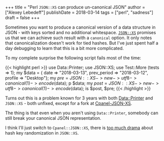 +++
title = "Perl `JSON::XS` can produce un-canonical JSON"
author = ["Alexey Lebedeff"]
publishDate = 2018-03-14
tags = ["perl", "sadness"]
draft = false
+++

Sometimes you want to produce a canonical version of a data
structure in JSON - with keys sorted and no additional
whitespace. [`JSON::XS`](https://metacpan.org/pod/JSON::XS) promises us that we can achieve such result
with a `canonical` option. It only notes that canonicalization
doesn't work for tied hashes. But I've just spent half a day
debugging to learn that this is a bit more complicated.

<!--more-->

To my complete surprise the following script fails most of the
time:

{{< highlight perl >}}
use Data::Printer;
use JSON::XS;
use Test::More (tests => 1);
my $data = { date => "2018-03-13", prev_period  => "2018-03-12", profile => "Desktop"};
my $pre = JSON::XS->new->utf8->canonical(1)->encode($data);
p $data;
my $post = JSON::XS->new->utf8->canonical(1)->encode($data);
is $post, $pre;
{{< /highlight >}}

Turns out this is a problem known for 3 years with both
[Data::Printer](https://github.com/garu/Data-Printer/issues/75) and `JSON::XS` - both unfixed, except for a fork at
[Cpanel-JSON-XS](https://github.com/rurban/Cpanel-JSON-XS/pull/42).

The thing is that even when you aren't using `Data::Printer`,
somebody can still break your canonical JSON representation.

I think I'll just switch to `Cpanel::JSON::XS`, there is [too much
drama](https://metacpan.org/source/MLEHMANN/JSON-XS-3.04/XS.xs#L658) about hash key randomization in `JSON::XS`.
